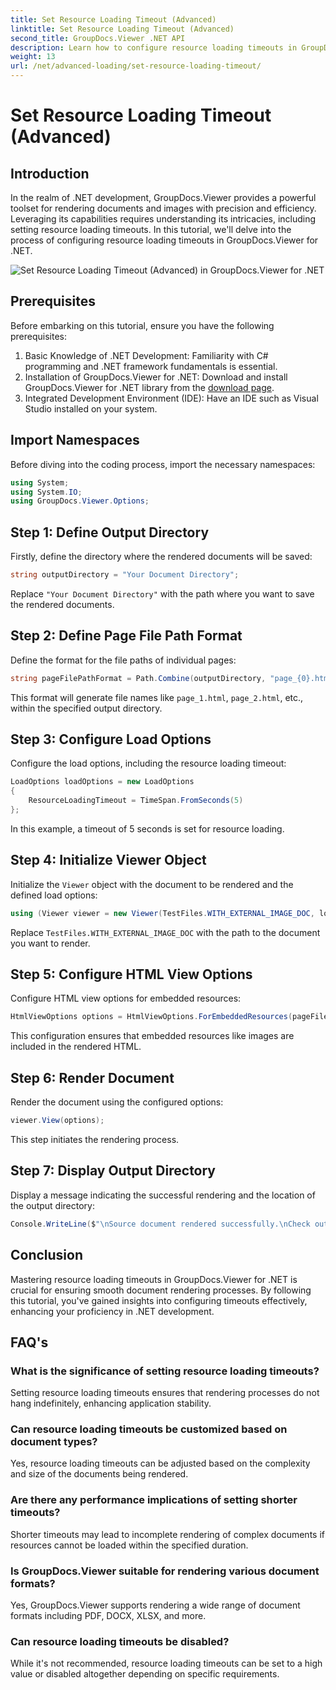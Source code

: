 ```yaml
---
title: Set Resource Loading Timeout (Advanced)
linktitle: Set Resource Loading Timeout (Advanced)
second_title: GroupDocs.Viewer .NET API
description: Learn how to configure resource loading timeouts in GroupDocs.Viewer for .NET efficiently. Master document rendering with precision and stability.
weight: 13
url: /net/advanced-loading/set-resource-loading-timeout/
---
```


# Set Resource Loading Timeout (Advanced)

## Introduction
In the realm of .NET development, GroupDocs.Viewer provides a powerful toolset for rendering documents and images with precision and efficiency. Leveraging its capabilities requires understanding its intricacies, including setting resource loading timeouts. In this tutorial, we'll delve into the process of configuring resource loading timeouts in GroupDocs.Viewer for .NET.

![Set Resource Loading Timeout (Advanced) in GroupDocs.Viewer for .NET](/viewer/advanced-loading/set-resource-loading-timeout-img.png)

## Prerequisites
Before embarking on this tutorial, ensure you have the following prerequisites:
1. Basic Knowledge of .NET Development: Familiarity with C# programming and .NET framework fundamentals is essential.
2. Installation of GroupDocs.Viewer for .NET: Download and install GroupDocs.Viewer for .NET library from the [download page](https://releases.groupdocs.com/viewer/net/).
3. Integrated Development Environment (IDE): Have an IDE such as Visual Studio installed on your system.

## Import Namespaces
Before diving into the coding process, import the necessary namespaces:
```csharp
using System;
using System.IO;
using GroupDocs.Viewer.Options;
```

## Step 1: Define Output Directory
Firstly, define the directory where the rendered documents will be saved:
```csharp
string outputDirectory = "Your Document Directory";
```
Replace `"Your Document Directory"` with the path where you want to save the rendered documents.
## Step 2: Define Page File Path Format
Define the format for the file paths of individual pages:
```csharp
string pageFilePathFormat = Path.Combine(outputDirectory, "page_{0}.html");
```
This format will generate file names like `page_1.html`, `page_2.html`, etc., within the specified output directory.
## Step 3: Configure Load Options
Configure the load options, including the resource loading timeout:
```csharp
LoadOptions loadOptions = new LoadOptions
{
    ResourceLoadingTimeout = TimeSpan.FromSeconds(5)
};
```
In this example, a timeout of 5 seconds is set for resource loading.
## Step 4: Initialize Viewer Object
Initialize the `Viewer` object with the document to be rendered and the defined load options:
```csharp
using (Viewer viewer = new Viewer(TestFiles.WITH_EXTERNAL_IMAGE_DOC, loadOptions))
```
Replace `TestFiles.WITH_EXTERNAL_IMAGE_DOC` with the path to the document you want to render.
## Step 5: Configure HTML View Options
Configure HTML view options for embedded resources:
```csharp
HtmlViewOptions options = HtmlViewOptions.ForEmbeddedResources(pageFilePathFormat);
```
This configuration ensures that embedded resources like images are included in the rendered HTML.
## Step 6: Render Document
Render the document using the configured options:
```csharp
viewer.View(options);
```
This step initiates the rendering process.
## Step 7: Display Output Directory
Display a message indicating the successful rendering and the location of the output directory:
```csharp
Console.WriteLine($"\nSource document rendered successfully.\nCheck output in {outputDirectory}.");
```

## Conclusion
Mastering resource loading timeouts in GroupDocs.Viewer for .NET is crucial for ensuring smooth document rendering processes. By following this tutorial, you've gained insights into configuring timeouts effectively, enhancing your proficiency in .NET development.
## FAQ's
### What is the significance of setting resource loading timeouts?
Setting resource loading timeouts ensures that rendering processes do not hang indefinitely, enhancing application stability.
### Can resource loading timeouts be customized based on document types?
Yes, resource loading timeouts can be adjusted based on the complexity and size of the documents being rendered.
### Are there any performance implications of setting shorter timeouts?
Shorter timeouts may lead to incomplete rendering of complex documents if resources cannot be loaded within the specified duration.
### Is GroupDocs.Viewer suitable for rendering various document formats?
Yes, GroupDocs.Viewer supports rendering a wide range of document formats including PDF, DOCX, XLSX, and more.
### Can resource loading timeouts be disabled?
While it's not recommended, resource loading timeouts can be set to a high value or disabled altogether depending on specific requirements.
